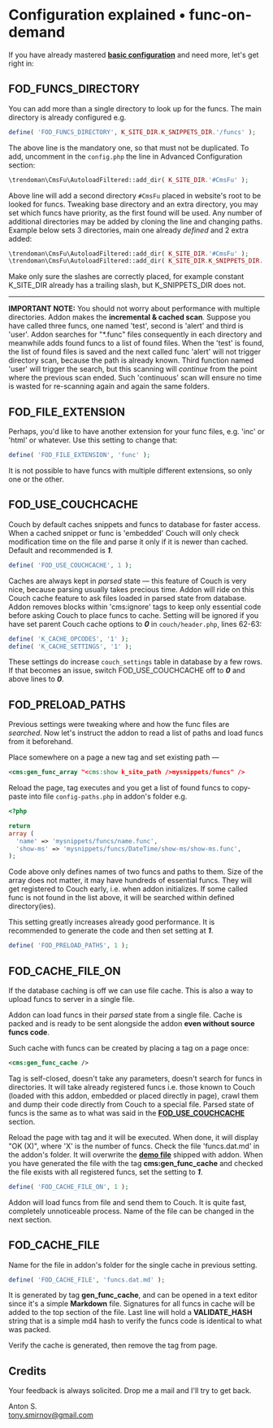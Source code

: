 # Configuration explained • func-on-demand

If you have already mastered [**basic configuration**](README.md#configuration) and need more, let's get right in:

## FOD_FUNCS_DIRECTORY

You can add more than a single directory to look up for the funcs. The main directory is already configured e.g.

```php
define( 'FOD_FUNCS_DIRECTORY', K_SITE_DIR.K_SNIPPETS_DIR.'/funcs' );
```

The above line is the mandatory one, so that must not be duplicated. To add, uncomment in the `config.php` the line in Advanced Configuration section:

```php
\trendoman\CmsFu\AutoloadFiltered::add_dir( K_SITE_DIR.'#CmsFu' );
```

Above line will add a second directory `#CmsFu` placed in website's root to be looked for funcs. Tweaking base directory and an extra directory, you may set which funcs have priority, as the first found will be used. Any number of additional directories may be added by cloning the line and changing paths. Example below sets 3 directories, main one already *defined* and 2 extra added:

```php
\trendoman\CmsFu\AutoloadFiltered::add_dir( K_SITE_DIR.'#CmsFu' );
\trendoman\CmsFu\AutoloadFiltered::add_dir( K_SITE_DIR.K_SNIPPETS_DIR.'/newfuncs' );
```

Make only sure the slashes are correctly placed, for example constant K_SITE_DIR already has a trailing slash, but K_SNIPPETS_DIR does not.

---

**IMPORTANT NOTE:** You should not worry about performance with multiple directories. Addon makes the **incremental & cached scan**. Suppose you have called three funcs, one named 'test', second is 'alert' and third is 'user'. Addon searches for "\*.func" files consequently in each directory and meanwhile adds found funcs to a list of found files. When the 'test' is found, the list of found files is saved and the next called func 'alert' will not trigger directory scan, because the path is already known. Third function named 'user' will trigger the search, but this scanning will *continue* from the point where the previous scan ended. Such 'continuous' scan will ensure no time is wasted for re-scanning again and again the same folders.


## FOD_FILE_EXTENSION

Perhaps, you'd like to have another extension for your func files, e.g. 'inc' or 'html' or whatever. Use this setting to change that:

```php
define( 'FOD_FILE_EXTENSION', 'func' );
```

It is not possible to have funcs with multiple different extensions, so only one or the other.

## FOD_USE_COUCHCACHE

Couch by default caches snippets and funcs to database for faster access. When a cached snippet or func is 'embedded' Couch will only check modification time on the file and parse it only if it is newer than cached. Default and recommended is ***1***.

```php
define( 'FOD_USE_COUCHCACHE', 1 );
```

Caches are always kept in *parsed* state — this feature of Couch is very nice, because parsing usually takes precious time. Addon will ride on this Couch cache feature to ask files loaded in parsed state from database. Addon removes blocks within 'cms:ignore' tags to keep only essential code before asking Couch to place funcs to cache. Setting will be ignored if you have set parent Couch cache options to ***0*** in `couch/header.php`, lines 62-63:

```php
define( 'K_CACHE_OPCODES', '1' );
define( 'K_CACHE_SETTINGS', '1' );
```

These settings do increase `couch_settings` table in database by a few rows. If that becomes an issue, switch FOD_USE_COUCHCACHE off to ***0*** and above lines to ***0***.

## FOD_PRELOAD_PATHS

Previous settings were tweaking where and how the func files are *searched*. Now let's instruct the addon to read a list of paths and load funcs from it beforehand.

Place somewhere on a page a new tag and set existing path —

```xml
<cms:gen_func_array "<cms:show k_site_path />mysnippets/funcs" />
```

Reload the page, tag executes and you get a list of found funcs to copy-paste into file `config-paths.php` in addon's folder e.g.

```php
<?php

return
array (
  'name' => 'mysnippets/funcs/name.func',
  'show-ms' => 'mysnippets/funcs/DateTime/show-ms/show-ms.func',
);
```

Code above only defines names of two funcs and paths to them. Size of the array does not matter, it may have hundreds of essential funcs. They will get registered to Couch early, i.e. when addon initializes. If some called func is not found in the list above, it will be searched within defined directory(ies).

This setting greatly increases already good performance. It is recommended to generate the code and then set setting at ***1***.

```php
define( 'FOD_PRELOAD_PATHS', 1 );
```

## FOD_CACHE_FILE_ON

If the database caching is off we can use file cache. This is also a way to upload funcs to server in a single file.

Addon can load funcs in their *parsed* state from a single file. Cache is packed and is ready to be sent alongside the addon **even without source funcs code**.

Such cache with funcs can be created by placing a tag on a page once:

```xml
<cms:gen_func_cache />
```

Tag is self-closed, doesn't take any parameters, doesn't search for funcs in directories. It will take already registered funcs i.e. those known to Couch (loaded with this addon, embedded or placed directly in page), crawl them and dump their code directly from Couch to a special file. Parsed state of funcs is the same as to what was said in the [**FOD_USE_COUCHCACHE**](#fod_use_couchcache) section.

Reload the page with tag and it will be executed. When done, it will display "OK (X)", where 'X' is the number of funcs. Check the file 'funcs.dat.md' in the addon's folder. It will overwrite the [**demo file**](funcs.dat.md) shipped with addon. When you have generated the file with the tag **cms:gen_func_cache** and checked the file exists with all registered funcs, set the setting to ***1***.

```php
define( 'FOD_CACHE_FILE_ON', 1 );
```

Addon will load funcs from file and send them to Couch. It is quite fast, completely unnoticeable process. Name of the file can be changed in the next section.

## FOD_CACHE_FILE

Name for the file in addon's folder for the single cache in previous setting.

```php
define( 'FOD_CACHE_FILE', 'funcs.dat.md' );
```

It is generated by tag **gen_func_cache**, and can be opened in a text editor since it's a simple **Markdown** file. Signatures for all funcs in cache will be added to the top section of the file. Last line will hold a **VALIDATE_HASH** string that is a simple md4 hash to verify the funcs code is identical to what was packed.

Verify the cache is generated, then remove the tag from page.


## Credits

Your feedback is always solicited. Drop me a mail and I'll try to get back.

Anton S.\
tony.smirnov@gmail.com
